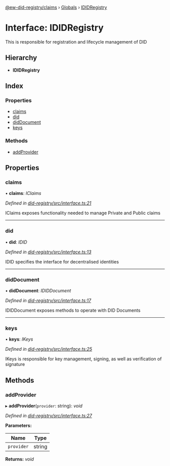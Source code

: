 [@ew-did-registry/claims](../README.md) › [Globals](../globals.md) › [IDIDRegistry](ididregistry.md)

# Interface: IDIDRegistry

This is responsible for registration and lifecycle management of DID

## Hierarchy

* **IDIDRegistry**

## Index

### Properties

* [claims](ididregistry.md#claims)
* [did](ididregistry.md#did)
* [didDocument](ididregistry.md#diddocument)
* [keys](ididregistry.md#keys)

### Methods

* [addProvider](ididregistry.md#addprovider)

## Properties

###  claims

• **claims**: *IClaims*

*Defined in [did-registry/src/interface.ts:21](https://github.com/energywebfoundation/ew-did-registry/blob/066079e/packages/did-registry/src/interface.ts#L21)*

IClaims exposes functionality needed to manage Private and Public claims

___

###  did

• **did**: *IDID*

*Defined in [did-registry/src/interface.ts:13](https://github.com/energywebfoundation/ew-did-registry/blob/066079e/packages/did-registry/src/interface.ts#L13)*

IDID specifies the interface for decentralised identities

___

###  didDocument

• **didDocument**: *IDIDDocument*

*Defined in [did-registry/src/interface.ts:17](https://github.com/energywebfoundation/ew-did-registry/blob/066079e/packages/did-registry/src/interface.ts#L17)*

IDIDDocument exposes methods to operate with DID Documents

___

###  keys

• **keys**: *IKeys*

*Defined in [did-registry/src/interface.ts:25](https://github.com/energywebfoundation/ew-did-registry/blob/066079e/packages/did-registry/src/interface.ts#L25)*

IKeys is responsible for key management, signing, as well as verification of signature

## Methods

###  addProvider

▸ **addProvider**(`provider`: string): *void*

*Defined in [did-registry/src/interface.ts:27](https://github.com/energywebfoundation/ew-did-registry/blob/066079e/packages/did-registry/src/interface.ts#L27)*

**Parameters:**

Name | Type |
------ | ------ |
`provider` | string |

**Returns:** *void*

